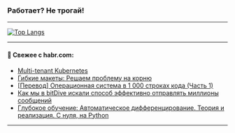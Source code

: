 ### Работает? Не трогай!

---
<!--
#### 🛠️ Technical stack:

![Java](https://img.shields.io/badge/Java-informational?logo=Oracle&style=flat&logoColor=white&color=FF4500)
![Kotlin](https://img.shields.io/badge/Kotlin-informational?logo=Kotlin&style=flat&logoColor=white&color=774D97)
![TS](https://img.shields.io/badge/TypeScript-informational?logo=typeScript&style=flat&logoColor=black&color=017acc)
![Python](https://img.shields.io/badge/Python-informational?logo=Python&style=flat&logoColor=black&color=ffdd54) <br>
![Spring](https://img.shields.io/badge/Spring-informational?logo=Spring&style=flat&logoColor=white&color=6DB33F) 
![SpringBoot](https://img.shields.io/badge/SpringBoot-informational?logo=SpringBoot&style=flat&logoColor=white&color=6DB33F)
![Nest](https://img.shields.io/badge/NestJS-informational?logo=NestJS&style=flat&logoColor=white&color=E0234E) 
![NodeJS](https://img.shields.io/badge/NodeJS-informational?logo=node.js&style=flat&logoColor=white&color=70A760)<br>
![PostgreSQL](https://img.shields.io/badge/PostgreSQL-informational?logo=PostgreSQL&style=flat&logoColor=white&color=DAA520)
![MongoDB](https://img.shields.io/badge/MongoDB-informational?logo=MongoDB&style=flat&logoColor=white&color=870000)
![Apache](https://img.shields.io/badge/Apache-informational?logo=apache&style=flat&logoColor=white&color=f74e28)

___ 
-->

<!--- #### 🛠️ : --->

[![Top Langs](https://github-readme-stats-82jvfl3w3-advtsettinggmailcoms-projects.vercel.app/api/top-langs/?username=zloylis&langs_count=10&hide_title=true&title_color=e6edf3&size_weight=0.5&count_weight=0.5&layout=compact&hide_progress=true&hide_border=true&theme=dracula)](https://github.com/zloylis)

<!---


####  :octocat:&nbsp;&nbsp; Статистика:

![GitHub stats](https://github-readme-stats-u2qms2cxw-advtsettinggmailcoms-projects.vercel.app/api?username=zloylis&show_icons=true&hide_border=true&theme=dracula&title_color=e6edf3&include_all_commits=true&count_private=true&hide_rank=false&hide_title=true&rank_icon=github)
-->
---

#### 💬 Свежее с habr.com:

<!-- BLOG-POST-LIST:START -->
- [Multi-tenant Kubernetes](https://habr.com/ru/articles/874718/?utm_source=habrahabr&utm_medium=rss&utm_campaign=874718)
- [Гибкие макеты: Решаем проблему на корню](https://habr.com/ru/articles/874716/?utm_source=habrahabr&utm_medium=rss&utm_campaign=874716)
- [[Перевод] Операционная система в 1 000 строках кода &lpar;Часть 1&rpar;](https://habr.com/ru/companies/ruvds/articles/874154/?utm_source=habrahabr&utm_medium=rss&utm_campaign=874154)
- [Как мы в bitDive искали способ эффективно отправлять миллионы сообщений](https://habr.com/ru/articles/874694/?utm_source=habrahabr&utm_medium=rss&utm_campaign=874694)
- [Глубокое обучение: Автоматическое дифференцирование. Теория и реализация. С нуля, на Python](https://habr.com/ru/articles/874592/?utm_source=habrahabr&utm_medium=rss&utm_campaign=874592)
<!-- BLOG-POST-LIST:END -->

---
